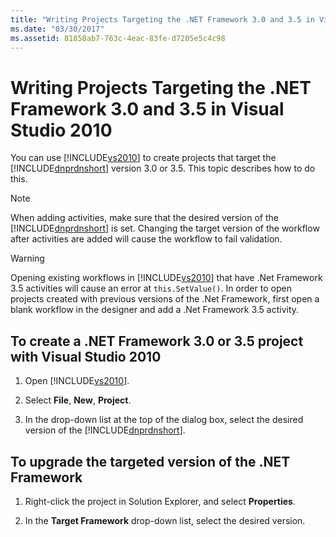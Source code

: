 ```yaml
---
title: "Writing Projects Targeting the .NET Framework 3.0 and 3.5 in Visual Studio 2010"
ms.date: "03/30/2017"
ms.assetid: 81858ab7-763c-4eac-83fe-d7205e5c4c98
---
```

# Writing Projects Targeting the .NET Framework 3.0 and 3.5 in Visual Studio 2010
You can use [!INCLUDE[vs2010](../../../includes/vs2010-md.md)] to create projects that target the [!INCLUDE[dnprdnshort](../../../includes/dnprdnshort-md.md)] version 3.0 or 3.5. This topic describes how to do this.  
  
> [!NOTE]
>  When adding activities, make sure that the desired version of the [!INCLUDE[dnprdnshort](../../../includes/dnprdnshort-md.md)] is set. Changing the target version of the workflow after activities are added will cause the workflow to fail validation.  
  
> [!WARNING]
>  Opening existing workflows in [!INCLUDE[vs2010](../../../includes/vs2010-md.md)] that have .Net Framework 3.5 activities will cause an error at `this.SetValue()`. In order to open projects created with previous versions of the .Net Framework, first open a blank workflow in the designer and add a .Net Framework 3.5 activity.  
  
## To create a .NET Framework  3.0 or 3.5 project with Visual Studio 2010  
  
1. Open [!INCLUDE[vs2010](../../../includes/vs2010-md.md)].  
  
2. Select **File**, **New**, **Project**.  
  
3. In the drop-down list at the top of the dialog box, select the desired version of the [!INCLUDE[dnprdnshort](../../../includes/dnprdnshort-md.md)].  
  
## To upgrade the targeted version of the .NET Framework  
  
1. Right-click the project in Solution Explorer, and select **Properties**.  
  
2. In the **Target Framework** drop-down list, select the desired version.
